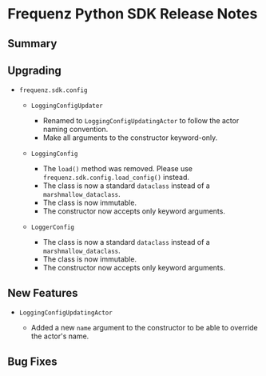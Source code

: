 # Frequenz Python SDK Release Notes

## Summary

<!-- Here goes a general summary of what this release is about -->

## Upgrading

- `frequenz.sdk.config`

    * `LoggingConfigUpdater`

        + Renamed to `LoggingConfigUpdatingActor` to follow the actor naming convention.
        + Make all arguments to the constructor keyword-only.

    * `LoggingConfig`

        + The `load()` method was removed. Please use `frequenz.sdk.config.load_config()` instead.
        + The class is now a standard `dataclass` instead of a `marshmallow_dataclass`.
        + The class is now immutable.
        + The constructor now accepts only keyword arguments.

    * `LoggerConfig`

        + The class is now a standard `dataclass` instead of a `marshmallow_dataclass`.
        + The class is now immutable.
        + The constructor now accepts only keyword arguments.

## New Features

- `LoggingConfigUpdatingActor`

    * Added a new `name` argument to the constructor to be able to override the actor's name.

## Bug Fixes

<!-- Here goes notable bug fixes that are worth a special mention or explanation -->
